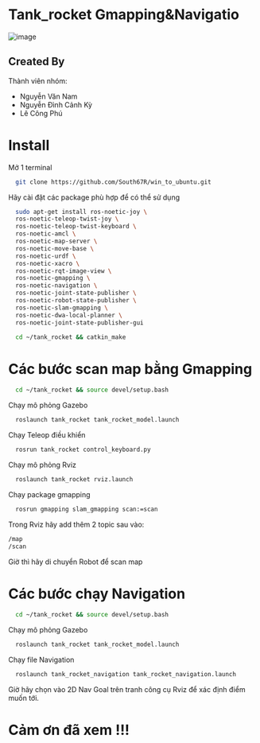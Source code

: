 

# Tank_rocket Gmapping&Navigatio
![image](https://github.com/user-attachments/assets/a808caa6-388e-4248-8ede-beb305742a7a)






## Created By

Thành viên nhóm:

- Nguyễn Văn Nam 
- Nguyễn Đình Cảnh Kỳ
- Lê Công Phú


# Install 

Mở 1 terminal 

```bash
  git clone https://github.com/South67R/win_to_ubuntu.git
```
Hãy cài đặt các package phù hợp để có thể sử dụng

```bash
  sudo apt-get install ros-noetic-joy \
  ros-noetic-teleop-twist-joy \
  ros-noetic-teleop-twist-keyboard \
  ros-noetic-amcl \
  ros-noetic-map-server \
  ros-noetic-move-base \
  ros-noetic-urdf \
  ros-noetic-xacro \
  ros-noetic-rqt-image-view \
  ros-noetic-gmapping \
  ros-noetic-navigation \
  ros-noetic-joint-state-publisher \
  ros-noetic-robot-state-publisher \
  ros-noetic-slam-gmapping \
  ros-noetic-dwa-local-planner \
  ros-noetic-joint-state-publisher-gui
```


```bash
  cd ~/tank_rocket && catkin_make 
```
# Các bước scan map bằng Gmapping 
```bash
  cd ~/tank_rocket && source devel/setup.bash 
```
Chạy mô phỏng Gazebo
```bash
  roslaunch tank_rocket tank_rocket_model.launch 
```
Chạy Teleop điều khiển 
```bash
  rosrun tank_rocket control_keyboard.py
```
Chạy mô phỏng Rviz 
```bash
  roslaunch tank_rocket rviz.launch 
```
Chạy package gmapping 
```bash
  rosrun gmapping slam_gmapping scan:=scan 
```
Trong Rviz hãy add thêm 2 topic sau vào:             
  ```bash
  /map 
  /scan 
```
Giờ thì hãy di chuyển Robot để scan map 

# Các bước chạy Navigation 
```bash
  cd ~/tank_rocket && source devel/setup.bash 
```
Chạy mô phỏng Gazebo
```bash
  roslaunch tank_rocket tank_rocket_model.launch 
```
Chạy file Navigation
```bash
  roslaunch tank_rocket_navigation tank_rocket_navigation.launch 
```
Giờ hãy chọn vào 2D Nav Goal trên tranh công cụ Rviz để xác định điểm muốn tới.

# Cảm ơn đã xem !!!
